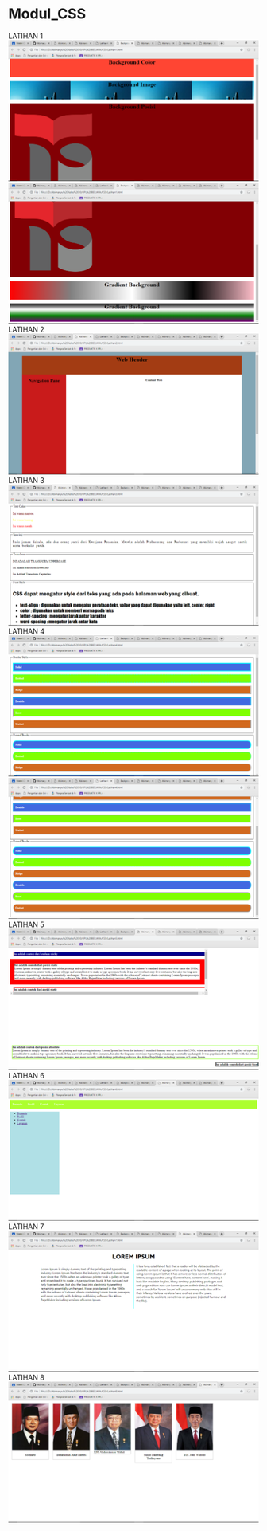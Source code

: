 # Modul_CSS
LATIHAN 1
![alt text](https://github.com/Abimanyu02XR4/Modul_CSS/blob/master/HasilCSS1.png?raw=true)
![alt text](https://github.com/Abimanyu02XR4/Modul_CSS/blob/master/HasilCSS1(2).png?raw=true)
LATIHAN 2
![alt text](https://github.com/Abimanyu02XR4/Modul_CSS/blob/master/HasilCSS2.png?raw=true)                                                        
LATIHAN 3
![alt text](https://github.com/Abimanyu02XR4/Modul_CSS/blob/master/HasilCSS3.png?raw=true)                                                        
LATIHAN 4
![alt text](https://github.com/Abimanyu02XR4/Modul_CSS/blob/master/HasilCSS54.png?raw=true)
![alt text](https://github.com/Abimanyu02XR4/Modul_CSS/blob/master/HasilCSS4(2).png?raw=true)
LATIHAN 5
![alt text](https://github.com/Abimanyu02XR4/Modul_CSS/blob/master/HasilCSS5.png?raw=true)
LATIHAN 6
![alt text](https://github.com/Abimanyu02XR4/Modul_CSS/blob/master/HasilCSS6.png?raw=true)
LATIHAN 7
![alt text](https://github.com/Abimanyu02XR4/Modul_CSS/blob/master/HasilCSS7.png?raw=true)
LATIHAN 8
![alt text](https://github.com/Abimanyu02XR4/Modul_CSS/blob/master/HasilCSS8.png?raw=true)
